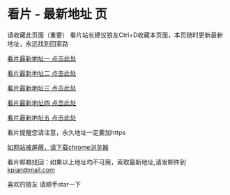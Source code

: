 # 看片 - 最新地址 页

请收藏此页面（重要）
看片站长建议狼友Ctrl+D收藏本页面，本页随时更新最新地址，永远找到回家路

[看片最新地址一 点击此处](https://8xvm.buzz/) 

[看片最新地址二 点击此处](https://8xvg.buzz/) 

[看片最新地址三 点击此处](https://8xvk.buzz/) 

[看片最新地址四 点击此处](https://8xvn.buzz/) 

[看片最新地址五 点击此处](https://8xvp.buzz/) 

看片提醒您请注意，永久地址一定要加https

[如网站被屏蔽，请下载chrome浏览器](https://8xe23.com/chrome_93.0.4577.82.apk) 

看片邮箱找回：如果以上地址均不可用，索取最新地址,请发邮件到 kpian@mail.com

喜欢的狼友 请顺手star一下
